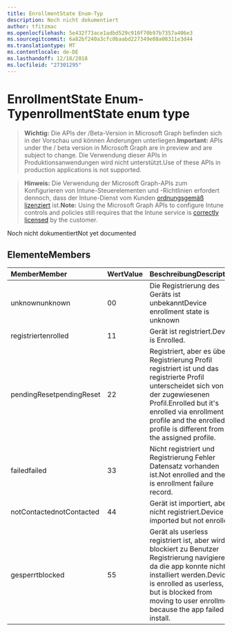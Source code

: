 ```yaml
---
title: EnrollmentState Enum-Typ
description: Noch nicht dokumentiert
author: tfitzmac
ms.openlocfilehash: 5e432f73ace1adbd529c910f70b97b7357a406e3
ms.sourcegitcommit: 6a82bf240a3cfc0baabd227349e08a08311e3d44
ms.translationtype: MT
ms.contentlocale: de-DE
ms.lasthandoff: 12/18/2018
ms.locfileid: "27301295"
---
```

# <a name="enrollmentstate-enum-type"></a><span data-ttu-id="bdcfb-103">EnrollmentState Enum-Typ</span><span class="sxs-lookup"><span data-stu-id="bdcfb-103">enrollmentState enum type</span></span>

> <span data-ttu-id="bdcfb-104">**Wichtig:** Die APIs der /Beta-Version in Microsoft Graph befinden sich in der Vorschau und können Änderungen unterliegen.</span><span class="sxs-lookup"><span data-stu-id="bdcfb-104">**Important:** APIs under the / beta version in Microsoft Graph are in preview and are subject to change.</span></span> <span data-ttu-id="bdcfb-105">Die Verwendung dieser APIs in Produktionsanwendungen wird nicht unterstützt.</span><span class="sxs-lookup"><span data-stu-id="bdcfb-105">Use of these APIs in production applications is not supported.</span></span>

> <span data-ttu-id="bdcfb-106">**Hinweis:** Die Verwendung der Microsoft Graph-APIs zum Konfigurieren von Intune-Steuerelementen und -Richtlinien erfordert dennoch, dass der Intune-Dienst vom Kunden [ordnungsgemäß lizenziert](https://go.microsoft.com/fwlink/?linkid=839381) ist.</span><span class="sxs-lookup"><span data-stu-id="bdcfb-106">**Note:** Using the Microsoft Graph APIs to configure Intune controls and policies still requires that the Intune service is [correctly licensed](https://go.microsoft.com/fwlink/?linkid=839381) by the customer.</span></span>

<span data-ttu-id="bdcfb-107">Noch nicht dokumentiert</span><span class="sxs-lookup"><span data-stu-id="bdcfb-107">Not yet documented</span></span>
## <a name="members"></a><span data-ttu-id="bdcfb-108">Elemente</span><span class="sxs-lookup"><span data-stu-id="bdcfb-108">Members</span></span>
|<span data-ttu-id="bdcfb-109">Member</span><span class="sxs-lookup"><span data-stu-id="bdcfb-109">Member</span></span>|<span data-ttu-id="bdcfb-110">Wert</span><span class="sxs-lookup"><span data-stu-id="bdcfb-110">Value</span></span>|<span data-ttu-id="bdcfb-111">Beschreibung</span><span class="sxs-lookup"><span data-stu-id="bdcfb-111">Description</span></span>|
|:---|:---|:---|
|<span data-ttu-id="bdcfb-112">unknown</span><span class="sxs-lookup"><span data-stu-id="bdcfb-112">unknown</span></span>|<span data-ttu-id="bdcfb-113">0</span><span class="sxs-lookup"><span data-stu-id="bdcfb-113">0</span></span>|<span data-ttu-id="bdcfb-114">Die Registrierung des Geräts ist unbekannt</span><span class="sxs-lookup"><span data-stu-id="bdcfb-114">Device enrollment state is unknown</span></span>|
|<span data-ttu-id="bdcfb-115">registriert</span><span class="sxs-lookup"><span data-stu-id="bdcfb-115">enrolled</span></span>|<span data-ttu-id="bdcfb-116">1</span><span class="sxs-lookup"><span data-stu-id="bdcfb-116">1</span></span>|<span data-ttu-id="bdcfb-117">Gerät ist registriert.</span><span class="sxs-lookup"><span data-stu-id="bdcfb-117">Device is Enrolled.</span></span>|
|<span data-ttu-id="bdcfb-118">pendingReset</span><span class="sxs-lookup"><span data-stu-id="bdcfb-118">pendingReset</span></span>|<span data-ttu-id="bdcfb-119">2</span><span class="sxs-lookup"><span data-stu-id="bdcfb-119">2</span></span>|<span data-ttu-id="bdcfb-120">Registriert, aber es über Registrierung Profil registriert ist und das registrierte Profil unterscheidet sich von der zugewiesenen Profil.</span><span class="sxs-lookup"><span data-stu-id="bdcfb-120">Enrolled but it's enrolled via enrollment profile and the enrolled profile is different from the assigned profile.</span></span>|
|<span data-ttu-id="bdcfb-121">failed</span><span class="sxs-lookup"><span data-stu-id="bdcfb-121">failed</span></span>|<span data-ttu-id="bdcfb-122">3</span><span class="sxs-lookup"><span data-stu-id="bdcfb-122">3</span></span>|<span data-ttu-id="bdcfb-123">Nicht registriert und Registrierung Fehler Datensatz vorhanden ist.</span><span class="sxs-lookup"><span data-stu-id="bdcfb-123">Not enrolled and there is enrollment failure record.</span></span>|
|<span data-ttu-id="bdcfb-124">notContacted</span><span class="sxs-lookup"><span data-stu-id="bdcfb-124">notContacted</span></span>|<span data-ttu-id="bdcfb-125">4</span><span class="sxs-lookup"><span data-stu-id="bdcfb-125">4</span></span>|<span data-ttu-id="bdcfb-126">Gerät ist importiert, aber nicht registriert.</span><span class="sxs-lookup"><span data-stu-id="bdcfb-126">Device is imported but not enrolled.</span></span>|
|<span data-ttu-id="bdcfb-127">gesperrt</span><span class="sxs-lookup"><span data-stu-id="bdcfb-127">blocked</span></span>|<span data-ttu-id="bdcfb-128">5</span><span class="sxs-lookup"><span data-stu-id="bdcfb-128">5</span></span>|<span data-ttu-id="bdcfb-129">Gerät als userless registriert ist, aber wird blockiert zu Benutzer Registrierung navigieren, da die app konnte nicht installiert werden.</span><span class="sxs-lookup"><span data-stu-id="bdcfb-129">Device is enrolled as userless, but is blocked from moving to user enrollment because the app failed to install.</span></span>|





